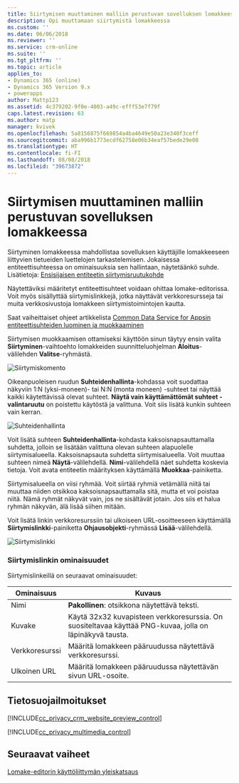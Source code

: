 ```yaml
---
title: Siirtymisen muuttaminen malliin perustuvan sovelluksen lomakkeessa PowerAppsissa | MicrosoftDocs
description: Opi muuttamaan siirtymistä lomakkeessa
ms.custom: ''
ms.date: 06/06/2018
ms.reviewer: ''
ms.service: crm-online
ms.suite: ''
ms.tgt_pltfrm: ''
ms.topic: article
applies_to:
- Dynamics 365 (online)
- Dynamics 365 Version 9.x
- powerapps
author: Mattp123
ms.assetid: 4c379202-9f0e-4003-a49c-efff53e7f79f
caps.latest.revision: 63
ms.author: matp
manager: kvivek
ms.openlocfilehash: 5a8156875f669854a4ba4649e50a23e340f3ceff
ms.sourcegitcommit: aba996b1773ecdf62758e06b34eaf57bede29e08
ms.translationtype: HT
ms.contentlocale: fi-FI
ms.lasthandoff: 08/08/2018
ms.locfileid: "39673872"
---
```

# <a name="change-navigation-within-a-model-driven-app-form"></a>Siirtymisen muuttaminen malliin perustuvan sovelluksen lomakkeessa

 Siirtyminen lomakkeessa mahdollistaa sovelluksen käyttäjille lomakkeeseen liittyvien tietueiden luettelojen tarkastelemisen. Jokaisessa entiteettisuhteessa on ominaisuuksia sen hallintaan, näytetäänkö suhde. Lisätietoja: [Ensisijaisen entiteetin siirtymisruutukohde](../common-data-service/create-edit-1n-relationships-solution-explorer.md#navigation-pane-item-for-primary-entity)  
  
 Näytettäviksi määritetyt entiteettisuhteet voidaan ohittaa lomake-editorissa. Voit myös sisällyttää siirtymislinkkejä, jotka näyttävät verkkoresursseja tai muita verkkosivustoja lomakkeen siirtymistoimintojen kautta.  
  
 Saat vaiheittaiset ohjeet artikkelista [Common Data Service for Appsin entiteettisuhteiden luominen ja muokkaaminen](../common-data-service/create-edit-entity-relationships.md)  
  
 Siirtymisen muokkaamisen ottamiseksi käyttöön sinun täytyy ensin valita **Siirtyminen**-vaihtoehto lomakkeiden suunnitteluohjelman **Aloitus**-välilehden **Valitse**-ryhmästä.  
 
 ![Siirtymiskomento](media/navigation-command.png)
 
 Oikeanpuoleisen ruudun **Suhteidenhallinta**-kohdassa voit suodattaa näkyviin 1:N (yksi-moneen)- tai N:N (monta moneen) -suhteet tai näyttää kaikki käytettävissä olevat suhteet. **Näytä vain käyttämättömät suhteet -valintaruutu** on poistettu käytöstä ja valittuna. Voit siis lisätä kunkin suhteen vain kerran.  
  
 ![Suhteidenhallinta](media/relationship-explorer.png)

 Voit lisätä suhteen **Suhteidenhallinta**-kohdasta kaksoisnapsauttamalla suhdetta, jolloin se lisätään valittuna olevan suhteen alapuolelle siirtymisalueella. Kaksoisnapsauta suhdetta siirtymisalueella. Voit muuttaa suhteen nimeä **Näytä**-välilehdellä. **Nimi**-välilehdellä näet suhdetta koskevia tietoja. Voit avata entiteetin määrityksen käyttämällä **Muokkaa**-painiketta.  
  
 Siirtymisalueella on viisi ryhmää. Voit siirtää ryhmiä vetämällä niitä tai muuttaa niiden otsikkoa kaksoisnapsauttamalla sitä, mutta et voi poistaa niitä. Nämä ryhmät näkyvät vain, jos ne sisältävät jotain. Jos siis et halua ryhmän näkyvän, älä lisää siihen mitään.  
  
 Voit lisätä linkin verkkoresurssiin tai ulkoiseen URL-osoitteeseen käyttämällä **Siirtymislinkki**-painiketta **Ohjausobjekti**-ryhmässä **Lisää**-välilehdellä.  
 
 ![Siirtymislinkki](media/navigation-link.png)
 
<a name="BKMK_NavigationLinkProperties"></a>   
### <a name="navigation-link-properties"></a>Siirtymislinkin ominaisuudet  
 Siirtymislinkeillä on seuraavat ominaisuudet:  
  
|Ominaisuus|Kuvaus|  
|--------------|-----------------|  
|Nimi|**Pakollinen**: otsikkona näytettävä teksti.|  
|Kuvake|Käytä 32x32 kuvapisteen verkkoresurssia. On suositeltavaa käyttää PNG-kuvaa, jolla on läpinäkyvä tausta.|  
|Verkkoresurssi|Määritä lomakkeen pääruudussa näytettävä verkkoresurssi.|  
|Ulkoinen URL|Määritä lomakkeen pääruudussa näytettävän sivun URL-osoite.|  

<a name="BKMK_PrivacyNotices"></a>   

## <a name="privacy-notices"></a>Tietosuojailmoitukset  
 [!INCLUDE[cc_privacy_crm_website_preview_control](../../includes/cc-privacy-crm-website-preview-control.md)]    
  
 [!INCLUDE[cc_privacy_multimedia_control](../../includes/cc-privacy-multimedia-control.md)]  

## <a name="next-steps"></a>Seuraavat vaiheet

[Lomake-editorin käyttöliittymän yleiskatsaus](form-editor-user-interface-legacy.md)